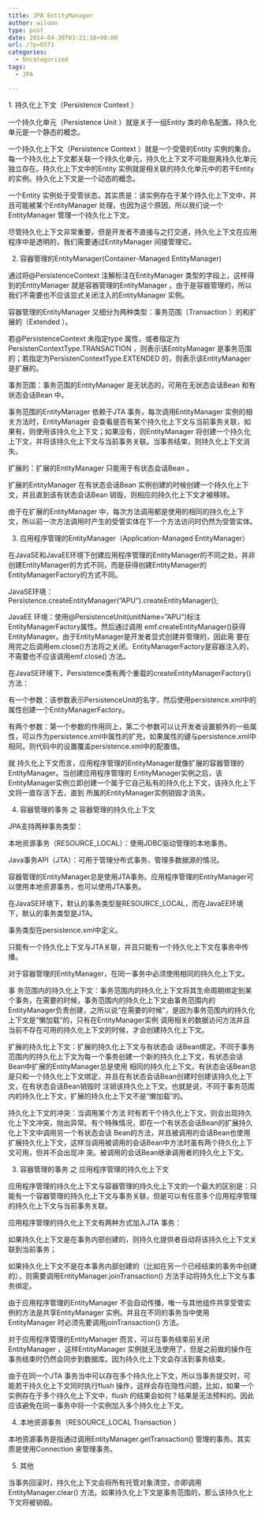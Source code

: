 ```yaml
---
title: JPA EntityManager
author: wiloon
type: post
date: 2014-04-30T03:21:18+00:00
url: /?p=6571
categories:
  - Uncategorized
tags:
  - JPA

---
```

<span style="line-height: 1.5em;">1. 持久化上下文（Persistence Context ）</span>



一个持久化单元（Persistence Unit ）就是关于一组Entity 类的命名配置。持久化单元是一个静态的概念。

一个持久化上下文（Persistence Context ）就是一个受管的Entity 实例的集合。每一个持久化上下文都关联一个持久化单元，持久化上下文不可能脱离持久化单元独立存在。持久化上下文中的Entity 实例就是相关联的持久化单元中的若干Entity 的实例。持久化上下文是一个动态的概念。

一个Entity 实例处于受管状态，其实质是：该实例存在于某个持久化上下文中，并且可能被某个EntityManager 处理，也因为这个原因，所以我们说一个EntityManager 管理一个持久化上下文。

尽管持久化上下文非常重要，但是开发者不直接与之打交道，持久化上下文在应用程序中是透明的，我们需要通过EntityManager 间接管理它。



2. 容器管理的EntityManager(Container-Managed EntityManager)



通过将@PersistenceContext 注解标注在EntityManager 类型的字段上，这样得到的EntityManager 就是容器管理的EntityManager 。由于是容器管理的，所以我们不需要也不应该显式关闭注入的EntityManager 实例。

容器管理的EntityManager 又细分为两种类型：事务范围（Transaction ）的和扩展的（Extended ）。

若@PersistenceContext 未指定type 属性，或者指定为PersistenContextType.TRANSACTION ，则表示该EntityManager 是事务范围的；若指定为PersistenContextType.EXTENDED 的，则表示该EntityManager 是扩展的。

事务范围：事务范围的EntityManager 是无状态的，可用在无状态会话Bean 和有状态会话Bean 中。

事务范围的EntityManager 依赖于JTA 事务，每次调用EntityManager 实例的相关方法时，EntityManager 会查看是否有某个持久化上下文与当前事务关联，如果有，则使用该持久化上下文；如果没有，则EntityManager 将创建一个持久化上下文，并将该持久化上下文与当前事务关联。当事务结束，则持久化上下文消失。

扩展的：扩展的EntityManager 只能用于有状态会话Bean 。

扩展的EntityManager 在有状态会话Bean 实例创建的时候创建一个持久化上下文，并且直到该有状态会话Bean 销毁，则相应的持久化上下文才被移除。

由于在扩展的EntityManager 中，每次方法调用都是使用的相同的持久化上下文，所以前一次方法调用时产生的受管实体在下一个方法访问时仍然为受管实体。



3. 应用程序管理的EntityManager（Application-Managed EntityManager）



在JavaSE和JavaEE环境下创建应用程序管理的EntityManager的不同之处，并非创建EntityManager的方式不同，而是获得创建EntityManager的EntityManagerFactory的方式不同。

JavaSE环境：Persistence.createEntityManager(“APU”).createEntityManager();

JavaEE 环境：使用@PersistenceUnit(unitName=”APU”)标注EntityManagerFactory属性。然后通过调用 emf.createEntityManager()获得EntityManager。由于EntityManager是开发者显式创建并管理的，因此需 要在用完之后调用em.close()方法将之关闭。EntityManagerFactory是容器注入的，不需要也不应该调用emf.close() 方法。

在JavaSE环境下，Persistence类有两个重载的createEntityManagerFactory()方法：

有一个参数：该参数表示PersistenceUnit的名字，然后使用persistence.xml中的属性创建一个EntityManagerFactory。

有两个参数：第一个参数的作用同上，第二个参数可以让开发者设置额外的一些属性，可以作为persistence.xml中属性的扩充，如果属性的键与persistence.xml中相同，则代码中的设置覆盖persistence.xml中的配置值。

就 持久化上下文而言，应用程序管理的EntityManager就像扩展的容器管理的EntityManager。当创建应用程序管理的 EntityManager实例之后，该EntityManager实例立即创建一个属于它自己私有的持久化上下文，该持久化上下文将一直存活下去，直到 所属的EntityManager实例销毁才消失。

4. 容器管理的事务 之 容器管理的持久化上下文



JPA支持两种事务类型：

本地资源事务（RESOURCE_LOCAL）：使用JDBC驱动管理的本地事务。

Java事务API（JTA）：可用于管理分布式事务，管理多数据源的情况。

容器管理的EntityManager总是使用JTA事务。应用程序管理的EntityManager可以使用本地资源事务，也可以使用JTA事务。

在JavaSE环境下，默认的事务类型是RESOURCE_LOCAL，而在JavaEE环境下，默认的事务类型是JTA。

事务类型在persistence.xml中定义。

只能有一个持久化上下文与JTA关联，并且只能有一个持久化上下文在事务中传播。

对于容器管理的EntityManager，在同一事务中必须使用相同的持久化上下文。

事 务范围内的持久化上下文：事务范围内的持久化上下文将其生命周期绑定到某个事务，在需要的时候，事务范围内的持久化上下文由事务范围内的 EntityManager负责创建，之所以说“在需要的时候”，是因为事务范围内的持久化上下文是“懒加载”的，只有在EntityManager实例 调用相关的数据访问方法并且当前不存在可用的持久化上下文的时候，才会创建持久化上下文。

扩展的持久化上下文：扩展的持久化上下文与有状态会 话Bean绑定。不同于事务范围内的持久化上下文为每一个事务创建一个新的持久化上下文，有状态会话Bean中扩展的EntityManager总是使用 相同的持久化上下文。有状态会话Bean总是只和一个持久化上下文绑定，并且在有状态会话Bean创建时创建该持久化上下文，在有状态会话Bean销毁时 注销该持久化上下文。也就是说，不同于事务范围内的持久化上下文，扩展的持久化上下文不是“懒加载”的。

持久化上下文的冲突：当调用某个方法 时有若干个持久化上下文，则会出现持久化上下文冲突，抛出异常。有个特殊情况，即在一个有状态会话Bean的扩展持久化上下文中调用另一个有状态会话 Bean的方法，并且被调用的会话Bean也使用扩展持久化上下文，这样当调用被调用的会话Bean中方法时虽有两个持久化上下文可用，但并不会出现冲 突。被调用的会话Bean继承调用者的持久化上下文。





3. 容器管理的事务 之 应用程序管理的持久化上下文



应用程序管理的持久化上下文与容器管理的持久化上下文的一个最大的区别是：只能有一个容器管理的持久化上下文与事务关联，但是可以有任意多个应用程序管理的持久化上下文与当前事务关联。



应用程序管理的持久化上下文有两种方式加入JTA 事务：

如果持久化上下文是在事务内部创建的，则持久化提供者自动将该持久化上下文关联到当前事务；

如果持久化上下文不是在本事务内部创建的（比如在另一个已经结束的事务中创建的），则需要调用EntityManager.joinTransaction() 方法手动将持久化上下文与事务绑定。

由于应用程序管理的EntityManager 不会自动传播，唯一与其他组件共享受管实例的方法是共享EntityManager 实例。并且在不同的事务当中使用EntityManager 时必须先要调用joinTransaction() 方法。

对于应用程序管理的EntityManager 而言，可以在事务结束前关闭EntityManager ，这样EntityManager 实例就无法使用了，但是之前做的操作在事务结束时仍然会同步到数据库。因为持久化上下文会存活到事务结束。

由于在同一个JTA 事务当中可以存在多个持久化上下文，所以当事务提交时，可能若干持久化上下文同时执行flush 操作，这样会存在隐性问题，比如，如果一个实例存在于多个持久化上下文中，flush 的结果会如何？结果是无法预料的。因此应该避免在同一事务中将一个实例加入多个持久化上下文。



4. 本地资源事务（RESOURCE_LOCAL Transaction ）



本地资源事务是指通过调用EntityManager.getTransaction() 管理的事务。其实质是使用Connection 来管理事务。



5. 其他



当事务回滚时，持久化上下文会将所有托管对象清空，亦即调用EntityManager.clear() 方法。如果持久化上下文是事务范围的，那么该持久化上下文将被销毁。
